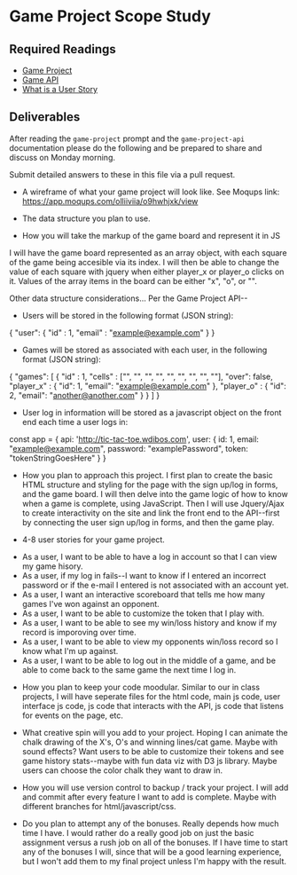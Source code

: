 # Game Project Scope Study

## Required Readings

-   [Game Project](https://github.com/ga-wdi-boston/game-project)
-   [Game API](https://github.com/ga-wdi-boston/game-project-api)
-   [What is a User Story](http://searchsoftwarequality.techtarget.com/definition/user-story)

## Deliverables

After reading the `game-project` prompt and the `game-project-api` documentation
please do the following and be prepared to share and discuss on Monday morning.

Submit detailed answers to these in this file via a pull request.

-   A wireframe of what your game project will look like.
See Moqups link: <https://app.moqups.com/olliiviia/o9hwhjxk/view>

-   The data structure you plan to use.
  - How you will take the markup of the game board and represent it in JS

I will have the game board represented as an array object, with each square of the game being accesible via its index. I will then be able to change the value of each square with jquery when either player_x or player_o clicks on it. Values of the array items in the board can be either "x", "o", or "".

Other data structure considerations...
Per the Game Project API--
  * Users will be stored in the following format (JSON string):

  {
    "user": {
      "id" : 1,
      "email" : "example@example.com"
    }
  }

* Games will be stored as associated with each user, in the following format (JSON string):

{
  "games": [
    {
      "id" : 1,
      "cells" : ["", "", "", "", "", "", "", "", ""],
      "over": false,
      "player_x" : {
        "id": 1,
        "email": "example@example.com"
      },
      "player_o" : {
        "id": 2,
        "email": "another@another.com"
      }
    }
  ]
}

* User log in information will be stored as a javascript object on the front end each time a user logs in:

const app = {
  api: 'http://tic-tac-toe.wdibos.com',
  user: {
    id: 1,
    email: "example@example.com",
    password: "examplePassword",
    token: "tokenStringGoesHere"
  }
}

-   How you plan to approach this project.
I first plan to create the basic HTML structure and styling for the page with the sign up/log in forms, and the game board. I will then delve into the game logic of how to know when a game is complete, using JavaScript. Then I will use Jquery/Ajax to create interactivity on the site and link the front end to the API--first by connecting the user sign up/log in forms, and then the game play.

-   4-8 user stories for your game project.
*   As a user, I want to be able to have a log in account so that I can view my game hisory.
*   As a user, if my log in fails--I want to know if I entered an incorrect password or if the e-mail I entered is not associated with an account yet.
*   As a user, I want an interactive scoreboard that tells me how many games I've won against an opponent.
*   As a user, I want to be able to customize the token that I play with.
*   As a user, I want to be able to see my win/loss history and know if my record is imporoving over time.
*   As a user, I want to be able to view my opponents win/loss record so I know what I'm up against.
*   As a user, I want to be able to log out in the middle of a game, and be able to come back to the same game the next time I log in.

-   How you plan to keep your code moodular.
Similar to our in class projects, I will have seperate files for the html code, main js code, user interface js code, js code that interacts with the API, js code that listens for events on the page, etc.

-   What creative spin will you add to your project.
Hoping I can animate the chalk drawing of the X's, O's and winning lines/cat game. Maybe with sound effects? Want users to be able to customize their tokens and see game history stats--maybe with fun data viz with D3 js library. Maybe users can choose the color chalk they want to draw in.

-   How you will use version control to backup / track your project.
I will add and commit after every feature I want to add is complete. Maybe with different branches for html/javascript/css.

-   Do you plan to attempt any of the bonuses.
Really depends how much time I have. I would rather do a really good job on just the basic assignment versus a rush job on all of the bonuses. If I have time to start any of the bonuses I will, since that will be a good learning experience, but I won't add them to my final project unless I'm happy with the result.
